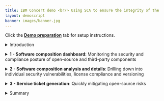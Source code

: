 ```yaml
---
title: IBM Concert demo <br/> Using SCA to ensure the integrity of the software supply chain <br/> <small> <i> Live demo for Tech Sales </i> </small>
layout: demoscript
banner: images/banner.jpg
---
```


<span id="top"></span>

Click the [**Demo preparation**](demo-preparation) tab for setup instructions.

<details markdown="1">

<summary>Introduction</summary>

Today, we'll explore how IBM Concert empowers both security teams and DevOps engineers to accelerate software composition analysis (SCA) and manage the risks associated with open-source and third-party libraries. We’ll see how Concert seamlessly integrates SCA into the application lifecycle, ensuring continuous visibility and proactive management of vulnerabilities and license risks throughout development and deployment.

By continuously assessing open-source components, Concert identifies outdated or vulnerable libraries and provides prioritized recommendations to address these issues. Additionally, Concert automates the detection of license violations, malicious maintainers and other security risks, simplifying the process of securing applications while reducing the burden on both security and DevOps teams.

Let’s get started.

<br/>

</details>

<p/>

<details markdown="1">

<summary><strong>1 - Software composition dashboard</strong>: Monitoring the security and compliance posture of open-source and third-party components</summary>

<br/>

| **1.1** | **Uncover the open-source vulnerability landscape** |
| :--- | :--- |
| **Narration** | Meet the DevOps and security teams at Horizon Tech, who manage applications across different environments. As the number of applications has grown, including open-source and third-party libraries on multiple servers and cloud providers, it has become harder to track security and license risks. This increased complexity requires more resources and raises the chances of vulnerabilities and compliance issues. <br/><br/> IBM Concert helps these teams manage SCA more effectively by providing: <br/><br/> 1. Real-time visibility into open-source risks across all environments <br/> 2. Automated scanning for vulnerabilities and license issues <br/> 3. Prioritized recommendations to address security risks quickly <br/> 4. Simplified evidence gathering, making it easier to demonstrate compliance. |
| **Action** &nbsp; 1.1.1 | Show the **Home** page, which you opened during demo preparation. Select the **Software composition** dimension. <br/> <img src="images/1-1-1.png" width="800" /> |
| **Narration** | As Horizon Tech gears up to launch a new product, the security and DevOps teams must ensure all applications meet regulatory and security standards. By integrating Software Composition Analysis (SCA) into their workflow, IBM Concert streamlines vulnerability detection and license risk assessment. It automatically prioritizes risks, enabling swift remediation. <br/><br/> When teams log in to IBM Concert, they immediately see a real-time view of the organization's open-source risks across all environments. Concert highlights 9 versions (2%) of components with known vulnerabilities, 108 versions (27%) with outdated risks, and 1 version with support risks. <br/><br/> This helps teams quickly focus on the most critical issues, speeding up fixes, ensuring compliance, and improving application security. It also allows teams to prioritize risks efficiently, helping to ensure a smooth product launch. |
| **Action** &nbsp; 1.1.2 | Scroll down the home page to show the **Least reliable package versions** and **Most used licenses** graphs. <br/> <img src="images/1-1-2.png" width="800" /> |
| **Narration** | In addition to identifying critical risks, IBM Concert provides further insights into the reliability and licensing of package versions. <br/><br/> The 'Least reliable package versions' chart highlights components with low reliability scores (e.g., gensync v1.0.0, deepmerge v4.3.1), helping teams prioritize their updates to improve system stability. The 'Most used licenses' chart reveals that MIT license is the most commonly used license, followed by Apache 2.0 and GPL v3. This ensures teams maintain compliance with widely accepted open-source licenses, mitigating potential legal risks while integrating third-party components. |
| **Action** &nbsp; 1.1.3 | Scroll down the home page to show the **Lastest recommendations** table. <br/> <img src="images/1-1-3.png" width="800" /> |
| **Narration** | Just below, IBM Concert provides a detailed table with the latest recommendations, offering clear actions to address risks. It lists packages like async v3.2.4 and axios v1.6.0, highlighting issues like 'Back-level' and 'Vulnerability,' and suggests actions like 'Upgrade package.' <br/><br/> This helps teams prioritize updates, focusing on security vulnerabilities and outdated components to keep their software stable and secure. Each recommendation is based on multiple SBOM (Software Bill of Materials) sources, with the last update time clearly shown to guide teams on what to do next. |

**[Go to top](#top)**

<br/><br/>

</details>

<p/>

<details markdown="1">

<summary><strong>2 - Software composition analysis and details</strong>: Drilling down into individual security vulnerabilities, license compliance and versioning </summary>

<br/>

| **2.1** | **Examine recommendations in the Dimensions view** |
| :--- | :--- |
| **Action** &nbsp; 2.1.1 | Click **Dimensions** and then **Software composition**. <br/> <img src="images/2-1-1.png" width="800" /> <br/><br/> The **Software composition** detail view will appear: <br/> <img src="images/2-1-2.png" width="800" /> |
| **Narration** | The Software composition detail view in IBM Concert offers a clear summary of the 393 total packages and associated risks, including the 118 flagged packages mentioned earlier. <<br/> This view builds on previous discussions of key components like axios v1.6.0 and body-parser v1.19.2, emphasizing the need for immediate updates. It provides teams with a streamlined overview to prioritize remediation efforts and maintain application security without repeating details. Upcoming sections will further explore critical risks and actions.|
| **Action** &nbsp; 2.1.3 | Expand the sections for **axios v1.6.0** and **body-parser v1.19.2** to see the additional details. <br/> <img src="images/2-1-3.png" width="800" /> |
| **Narration** | Detailed insights into axios v1.6.0 and body-parser v1.19.2 are provided – both flagged with critical vulnerability risks. The team is advised to upgrade axios to v1.7.7 and body-parser to v1.20.3, enabling quick fixes to these security issues. <br/><br/> Visual cues make it easy to identify high-priority risks, simplifying the remediation process. This clear guidance helps teams quickly fix vulnerabilities, saving time and keeping applications secure.|

<br/>

| **2.2** | **Examine packages lineage in the Dimensions view** |
| :--- | :--- |
| **Action** &nbsp; 2.2.1 | Click the **Packages** tab. <br/> <img src="images/2-2-1.png" width="800" /> |
| **Narration** | As the team gets ready for the application launch, they focus on 225 packages flagged as 'Behind recommended' (e.g., ansi-regex, ansi-styles), which could pose security risks. With Concert highlighting version status and reliability scores, the team can easily prioritize which components need immediate updates. <br/><br/> Concert offers the vital visibility needed to assess and act on these insights, helping the team focus on high-risk areas. By identifying outdated dependencies, it enables informed decisions to keep the application secure and ready for release. |
| **Action** &nbsp; 2.2.2 | Click **ansi-styles** (version 5.2.0). <br/> <img src="images/2-2-2.png" width="800" /> <br/><br/> The following pop-up window will appear: <br/> <img src="images/2-2-3.png" width="800" /> |
| **Narration** | With a reliability score of 4.34/10, ansi-styles v5.2.0 has both strengths and weaknesses. It scores perfectly in critical areas like Binary-Artifacts, Dangerous-Workflow, License, and Vulnerabilities, but falls short in development practices such as Branch-Protection and Code-Review. <br/><br/> These gaps reduce the overall score and point to the need for stronger development safeguards. The recommendation is simple: improving these areas will make the package more secure for production use. <br/><br/> Looking closer at the reliability score, the weaknesses in development practices stand out. With a 0/10 score for branch protection, unreviewed changes could be merged, increasing risk. The code review process, scoring just 3/10, also leaves potential issues undetected. <br/><br/> Additionally, not pinning dependencies to specific versions raises the risk of unexpected or breaking changes. By improving these areas, the team can greatly boost the package’s reliability, making it more production-ready while maintaining its strong security features.|
| **Action** &nbsp; 2.2.4 | Click **Impact view** at the top of the window.  <br/> <img src="images/2-2-4.png" width="800" /> |
| **Narration** | The Impact view for ansi-styles v5.2.0 shows how the package is linked across the codebase. It reveals two source repositories, encoreapp and allegroapp-analytics, that depend on ansi-styles, giving a clear picture of where the package is being used. <br/><br/> By mapping these dependencies, the team can see how issues with this package might affect different parts of the application. This helps them make better decisions when assessing risks and planning updates, ensuring that any changes are carefully considered across all impacted repositories. <br/><br/> With the package's impact now clear, the team moves from mapping dependencies in the Impact view to addressing flagged issues in the Recommendations view. Here, actionable steps emerge—whether upgrading ansi-styles or fixing vulnerabilities in other key packages. This shift from insight to action helps the team not only understand where a package fits into the codebase but also make targeted improvements to protect the entire application ecosystem. |

<br/>

**[Go to top](#top)**

<br/><br/>

</details>

<p/>

<details markdown="1">

<summary><strong>3 - Service ticket generation</strong>: Quickly mitigating open-source risks</summary>

<br/>

| **3.1** | **Implement suggested actions** |
| :--- | :--- |
| **Narration** | With the flagged issues identified, the team proceeds to implement the suggested actions. This involves fixing vulnerabilities, updating outdated packages, and improving security practices based on the insights from the Recommendations view. By following these steps, the team ensures that key packages like ansi-styles are secure and aligned with best practices, strengthening the overall health of the codebase. |
| **Action** &nbsp; 3.1.1 | Click the **Recommendations** tab. <br/> <img src="images/3-1-1.png" width="800" /> |
| **Narration** | With actionable insights in hand, the team clicks on the recommendations for async v3.2.4 and axios v1.6.0, both key to the application's data handling and HTTP requests. It's crucial to assess their impact. <br/> By selecting these recommendations, the team can see which applications, like encoreapp and allegroapp-analytics, are affected. This allows them to focus their remediation efforts on specific applications, addressing security vulnerabilities and outdated versions where they matter most. |
| **Action** &nbsp; 3.1.2 | Click **axios v1.6.0**. <br/> <img src="images/3-1-2.png" width="800" /> <br/><br/> The detailed view of **axios v1.6.0** will appear: <br/> <img src="images/3-1-3.png" width="800" /> |
| **Narration** | The team is given more details on the vulnerability's impact, showing that both encoreapp and allegroapp-analytics are using the vulnerable version of axios. <br/><br/> The next step is to open tickets for each affected application, allowing the team to track the resolution process. These tickets ensure that the upgrade to axios v1.7.7 is properly managed, reducing vulnerability risks across the connected repositories and keeping the applications secure and up-to-date. |

<br/>

| **3.2** | **Open a service ticket** |
| :--- | :--- |
| **Action** &nbsp; 3.2.1 | Click **Open ticket +** for the **encoreapp**. <br/> <img src="images/3-2-1.png" width="800" /> <br/><br/> The **Open a ticket** pop-up window will appear: <br/> <img src="images/3-2-2.png" width="800" /> |
| **Narration** | After identifying the affected applications, the team opens a ticket to address the vulnerability in axios v1.6.0. IBM Concert automatically generates the ticket details, including the recommendation to upgrade to axios v1.7.7, the justification based on the identified vulnerability, and the related SBOM information for encoreapp. <br/><br/> The team selects the appropriate ticketing system (GitHub, Jira, ServiceNow, or Salesforce) and assigns it to the responsible team members. This ensures that the necessary actions are tracked and resolved efficiently. |
| **Action** &nbsp; 3.2.3 | Click **Open** to proceed with the ticket opening. <br/> <img src="images/3-2-3.png" width="800" /> |

**[Go to top](#top)**

<br/><br/>

</details>

<p/>

<details markdown="1">

<summary>Summary</summary>

We've shown how Concert helps teams manage Software Composition Analysis (SCA), identify vulnerable and outdated third-party dependencies, and streamline remediation. Previously, teams struggled with manual dependency tracking and fragmented tools, making it hard to evaluate the security and stability of open-source components.

Concert consolidates data across dependencies, offering clear visibility into packages' reliability and risks. By prioritizing vulnerabilities and outdated components, it provides actionable recommendations and simplifies ticket creation, enabling teams to proactively address risks and enhance the security of their software supply chain.

**[Go to top](#top)**

<br/><br/>

</details>